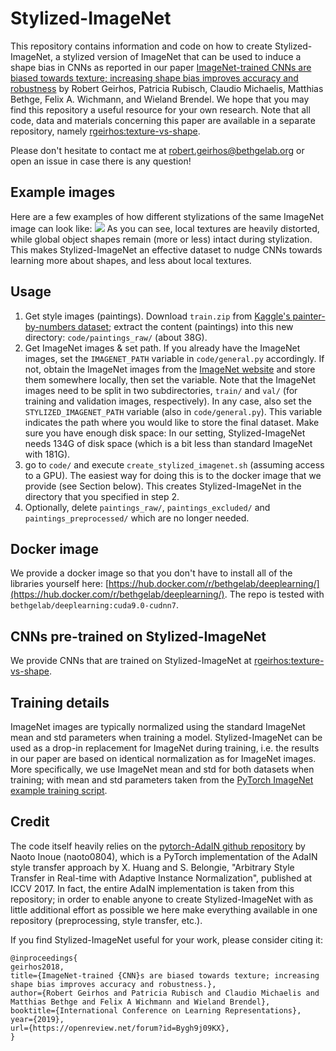 # Stylized-ImageNet

This repository contains information and code on how to create Stylized-ImageNet, a stylized version of ImageNet that can be used to induce a shape bias in CNNs as reported in our paper [ImageNet-trained CNNs are biased towards texture; increasing shape bias improves accuracy and robustness](https://openreview.net/forum?id=Bygh9j09KX) by Robert Geirhos, Patricia Rubisch, Claudio Michaelis, Matthias Bethge, Felix A. Wichmann, and Wieland Brendel. We hope that you may find this repository a useful resource for your own research. Note that all code, data and materials concerning this paper are available in a separate repository, namely [rgeirhos:texture-vs-shape](https://github.com/rgeirhos/texture-vs-shape).

Please don't hesitate to contact me at robert.geirhos@bethgelab.org or open an issue in case there is any question!

## Example images
Here are a few examples of how different stylizations of the same ImageNet image can look like:
![](./example_imgs/example_stylization_imgs.png) 
As you can see, local textures are heavily distorted, while global object shapes remain (more or less) intact during stylization. This makes Stylized-ImageNet an effective dataset to nudge CNNs towards learning more about shapes, and less about local textures.

## Usage
1. Get style images (paintings). Download ``train.zip`` from [Kaggle's painter-by-numbers dataset](https://www.kaggle.com/c/painter-by-numbers/data); extract the content (paintings) into this new directory: ``code/paintings_raw/`` (about 38G).
2. Get ImageNet images & set path. If you already have the ImageNet images, set the ``IMAGENET_PATH`` variable in ``code/general.py`` accordingly. If not, obtain the ImageNet images from the [ImageNet website](http://image-net.org/download-images) and store them somewhere locally, then set the variable. Note that the ImageNet images need to be split in two subdirectories, ``train/`` and ``val/`` (for training and validation images, respectively). In any case, also set the ``STYLIZED_IMAGENET_PATH`` variable (also in ``code/general.py``). This variable indicates the path where you would like to store the final dataset. Make sure you have enough disk space: In our setting, Stylized-ImageNet needs 134G of disk space (which is a bit less than standard ImageNet with 181G).
3. go to ``code/`` and execute ``create_stylized_imagenet.sh`` (assuming access to a GPU). The easiest way for doing this is to the docker image that we provide (see Section below). This creates Stylized-ImageNet in the directory that you specified in step 2.
4. Optionally, delete ``paintings_raw/``, ``paintings_excluded/`` and ``paintings_preprocessed/`` which are no longer needed.

## Docker image
We provide a docker image so that you don't have to install all of the libraries yourself here: [https://hub.docker.com/r/bethgelab/deeplearning/](https://hub.docker.com/r/bethgelab/deeplearning/). The repo is tested with ``bethgelab/deeplearning:cuda9.0-cudnn7``.

## CNNs pre-trained on Stylized-ImageNet
We provide CNNs that are trained on Stylized-ImageNet at [rgeirhos:texture-vs-shape](https://github.com/rgeirhos/texture-vs-shape).

## Training details

ImageNet images are typically normalized using the standard ImageNet mean and std parameters when training a model. Stylized-ImageNet can be used as a drop-in replacement for ImageNet during training, i.e. the results in our paper are based on identical normalization as for ImageNet images. More specifically, we use ImageNet mean and std for both datasets when training; with mean and std parameters taken from the [PyTorch ImageNet example training script](https://github.com/pytorch/examples/tree/master/imagenet).

## Credit
The code itself heavily relies on the [pytorch-AdaIN github repository](https://github.com/naoto0804/pytorch-AdaIN) by Naoto Inoue (naoto0804), which is a PyTorch implementation of the AdaIN style transfer approach by X. Huang and S. Belongie, "Arbitrary Style Transfer in Real-time with Adaptive Instance Normalization", published at ICCV 2017. In fact, the entire AdaIN implementation is taken from this repository; in order to enable anyone to create Stylized-ImageNet with as little additional effort as possible we here make everything available in one repository (preprocessing, style transfer, etc.).

If you find Stylized-ImageNet useful for your work, please consider citing it:
```
@inproceedings{
geirhos2018,
title={ImageNet-trained {CNN}s are biased towards texture; increasing shape bias improves accuracy and robustness.},
author={Robert Geirhos and Patricia Rubisch and Claudio Michaelis and Matthias Bethge and Felix A Wichmann and Wieland Brendel},
booktitle={International Conference on Learning Representations},
year={2019},
url={https://openreview.net/forum?id=Bygh9j09KX},
}
```

